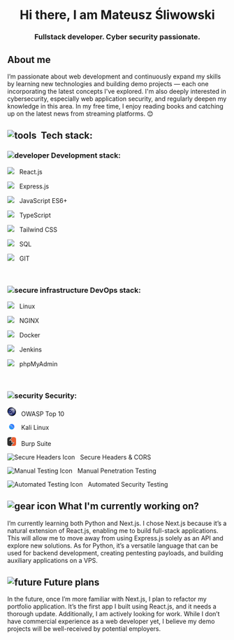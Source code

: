 <h1 align="center">Hi there, I am Mateusz Śliwowski</h1>
<h3 align="center">Fullstack developer. Cyber security passionate.</h3>

## About me

I’m passionate about web development and continuously expand my skills by learning new technologies and building demo projects — each one incorporating the latest concepts I've explored. I'm also deeply interested in cybersecurity, especially web application security, and regularly deepen my knowledge in this area. In my free time, I enjoy reading books and catching up on the latest news from streaming platforms. 😊

## <img src="https://api.iconify.design/mdi:tools.svg?color=%23ff0000" width="30" height="30" alt="tools"/>&nbsp; Tech stack:

### <img src="https://api.iconify.design/lineicons:dev.svg?color=%2342dc8f" width="25" height="25" alt="developer"/> Development stack:

<p align="left">
  <img src="https://cdn.jsdelivr.net/gh/devicons/devicon/icons/react/react-original.svg" width="20"/>&nbsp;&nbsp;
  React.js
</p>
<p align="left">
  <img src="https://img.icons8.com/?size=100&id=9Gfx4Dfxl0JK&format=png&color=000000" width="20"/>&nbsp;&nbsp;
  Express.js
</p>
<p align="left">
  <img src="https://cdn.jsdelivr.net/gh/devicons/devicon@latest/icons/javascript/javascript-original.svg" width="20" />&nbsp;&nbsp;
  JavaScript ES6+
</p>
<p align="left">
  <img src="https://cdn.jsdelivr.net/gh/devicons/devicon/icons/typescript/typescript-original.svg" width="20"/>&nbsp;&nbsp;
  TypeScript
</p>
<p align="left">
  <img src="https://cdn.jsdelivr.net/gh/devicons/devicon/icons/tailwindcss/tailwindcss-original.svg" width="20"/>&nbsp;&nbsp;
  Tailwind CSS
</p>
<p align="left">
  <img src="https://cdn.jsdelivr.net/gh/devicons/devicon/icons/mysql/mysql-original.svg" width="20"/>&nbsp;&nbsp;
  SQL
</p>
<p align="left">
  <img src="https://cdn.jsdelivr.net/gh/devicons/devicon/icons/git/git-original.svg" width="20"/>&nbsp;&nbsp;
  GIT
</p>
<br />

### <img src="https://api.iconify.design/carbon:ibm-secure-infrastructure-on-vpc-for-regulated-industries.svg?color=%23e345f0" width="25" height="25" alt="secure infrastructure"/> DevOps stack:

<p align="left">
  <img src="https://cdn.jsdelivr.net/gh/devicons/devicon/icons/linux/linux-original.svg" width="20"/>&nbsp;&nbsp;
  Linux
</p>
<p align="left">
  <img src="https://cdn.jsdelivr.net/gh/devicons/devicon/icons/nginx/nginx-original.svg" width="20"/>&nbsp;&nbsp;
  NGINX
</p>
<p align="left">
  <img src="https://cdn.jsdelivr.net/gh/devicons/devicon/icons/docker/docker-original.svg" width="20"/>&nbsp;&nbsp;
  Docker
</p>
<p align="left">
  <img src="https://cdn.jsdelivr.net/gh/devicons/devicon/icons/jenkins/jenkins-original.svg" width="20"/>&nbsp;&nbsp;
  Jenkins
</p>
<p align="left">
  <img src="https://upload.wikimedia.org/wikipedia/commons/9/95/PhpMyAdmin_logo.png" width="20"/>&nbsp;&nbsp;
  phpMyAdmin
</p>
<br />

### <img src="https://api.iconify.design/mdi:security.svg?color=%23ff0000" width="24" height="24" alt="security"/> Security:

<p align="left">
  <img src="images/owasp.png" width="20" alt="OWASP Logo"/>&nbsp;&nbsp;
  OWASP Top 10
</p>

<p align="left">
  <img src="images/kali_linux.png" width="20" alt="Kali Linux Logo"/>&nbsp;&nbsp;
  Kali Linux
</p>

<p align="left">
  <img src="images/burp_suite.png" width="20" alt="Burp Suite Logo"/>&nbsp;&nbsp;
  Burp Suite
</p>

<p align="left">
  <img src="https://img.icons8.com/?size=100&id=lsZBoVE2zMo3&format=png&color=000000" width="20" alt="Secure Headers Icon"/>&nbsp;&nbsp;
  Secure Headers & CORS
</p>

<p align="left">
  <img src="https://img.icons8.com/?size=100&id=xMc8jgZMX7FZ&format=png&color=00EF3A" width="20" alt="Manual Testing Icon"/>&nbsp;&nbsp;
  Manual Penetration Testing
</p>

<p align="left">
  <img src="https://img.icons8.com/?size=100&id=GBu1KXnCZZ8j&format=png&color=000000" width="20" alt="Automated Testing Icon"/>&nbsp;&nbsp;
  Automated Security Testing
</p>

## <img src="https://api.iconify.design/fa6-solid/gear.svg?color=%234689e3" width="24" height="24" alt="gear icon"/> What I'm currently working on?

I’m currently learning both Python and Next.js. I chose Next.js because it’s a natural extension of React.js, enabling me to build full-stack applications. This will allow me to move away from using Express.js solely as an API and explore new solutions. As for Python, it’s a versatile language that can be used for backend development, creating pentesting payloads, and building auxiliary applications on a VPS.

## <img src="https://api.iconify.design/raphael:future.svg?color=%233ed116" width="24" height="24" alt="future"/> Future plans

In the future, once I’m more familiar with Next.js, I plan to refactor my portfolio application. It’s the first app I built using React.js, and it needs a thorough update. Additionally, I am actively looking for work. While I don’t have commercial experience as a web developer yet, I believe my demo projects will be well-received by potential employers.
